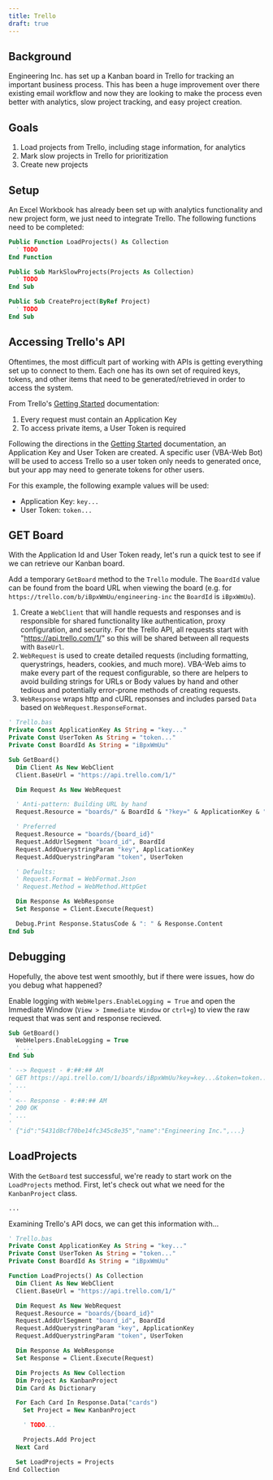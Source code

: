```yaml
---
title: Trello
draft: true
---
```

## Background

Engineering Inc. has set up a Kanban board in Trello for tracking an important business process. This has been a huge improvement over there existing email workflow and now they are looking to make the process even better with analytics, slow project tracking, and easy project creation.

## Goals

1. Load projects from Trello, including stage information, for analytics
2. Mark slow projects in Trello for prioritization
3. Create new projects


## Setup

An Excel Workbook has already been set up with analytics functionality and new project form, we just need to integrate Trello. The following functions need to be completed:

```vb
Public Function LoadProjects() As Collection
  ' TODO
End Function

Public Sub MarkSlowProjects(Projects As Collection)
  ' TODO
End Sub

Public Sub CreateProject(ByRef Project)
  ' TODO
End Sub
```

## Accessing Trello's API

Oftentimes, the most difficult part of working with APIs is getting everything set up to connect to them. Each one has its own set of required keys, tokens, and other items that need to be generated/retrieved in order to access the system.

From Trello's <a href="https://trello.com/docs/gettingstarted/" target="_blank">Getting Started</a> documentation:

1. Every request must contain an Application Key
2. To access private items, a User Token is required

Following the directions in the <a href="https://trello.com/docs/gettingstarted/" target="_blank">Getting Started</a> documentation, an Application Key and User Token are created. A specific user (VBA-Web Bot) will be used to access Trello so a user token only needs to generated once, but your app may need to generate tokens for other users.

For this example, the following example values will be used:

- Application Key: `key...`
- User Token: `token...`

## GET Board

With the Application Id and User Token ready, let's run a quick test to see if we can retrieve our Kanban board.

Add a temporary `GetBoard` method to the `Trello` module. The `BoardId` value can be found from the board URL when viewing the board (e.g. for `https://trello.com/b/iBpxWmUu/engineering-inc` the `BoardId` is `iBpxWmUu`).

1. Create a `WebClient` that will handle requests and responses and is responsible for shared functionality like authentication, proxy configuration, and security. For the Trello API, all requests start with "https://api.trello.com/1/" so this will be shared between all requests with `BaseUrl`.
2. `WebRequest` is used to create detailed requests (including formatting, querystrings, headers, cookies, and much more). VBA-Web aims to make every part of the request configurable, so there are helpers to avoid building strings for URLs or Body values by hand and other tedious and potentially error-prone methods of creating requests.
3. `WebResponse` wraps http and cURL repsonses and includes parsed `Data` based on `WebRequest.ResponseFormat`.

```vb
' Trello.bas
Private Const ApplicationKey As String = "key..."
Private Const UserToken As String = "token..."
Private Const BoardId As String = "iBpxWmUu"

Sub GetBoard()
  Dim Client As New WebClient
  Client.BaseUrl = "https://api.trello.com/1/"

  Dim Request As New WebRequest

  ' Anti-pattern: Building URL by hand
  Request.Resource = "boards/" & BoardId & "?key=" & ApplicationKey & "&token=" & UserToken

  ' Preferred
  Request.Resource = "boards/{board_id}"
  Request.AddUrlSegment "board_id", BoardId
  Request.AddQuerystringParam "key", ApplicationKey
  Request.AddQuerystringParam "token", UserToken

  ' Defaults:
  ' Request.Format = WebFormat.Json
  ' Request.Method = WebMethod.HttpGet

  Dim Response As WebResponse
  Set Response = Client.Execute(Request)

  Debug.Print Response.StatusCode & ": " & Response.Content
End Sub
```

## Debugging

Hopefully, the above test went smoothly, but if there were issues, how do you debug what happened?

Enable logging with `WebHelpers.EnableLogging = True` and open the Immediate Window (`View > Immediate Window` or `ctrl+g`) to view the raw request that was sent and response recieved.

```vb
Sub GetBoard()
  WebHelpers.EnableLogging = True
  ' ...
End Sub

' --> Request - #:##:## AM
' GET https://api.trello.com/1/boards/iBpxWmUu?key=key...&token=token...
' ...
'
' <-- Response - #:##:## AM
' 200 OK
' ...
'
' {"id":"5431d8cf70be14fc345c8e35","name":"Engineering Inc.",...}
```

## LoadProjects

With the `GetBoard` test successful, we're ready to start work on the `LoadProjects` method. First, let's check out what we need for the `KanbanProject` class.

```vb
...
```

Examining Trello's API docs, we can get this information with...

```vb
' Trello.bas
Private Const ApplicationKey As String = "key..."
Private Const UserToken As String = "token..."
Private Const BoardId As String = "iBpxWmUu"

Function LoadProjects() As Collection
  Dim Client As New WebClient
  Client.BaseUrl = "https://api.trello.com/1/"

  Dim Request As New WebRequest
  Request.Resource = "boards/{board_id}"
  Request.AddUrlSegment "board_id", BoardId
  Request.AddQuerystringParam "key", ApplicationKey
  Request.AddQuerystringParam "token", UserToken

  Dim Response As WebResponse
  Set Response = Client.Execute(Request)

  Dim Projects As New Collection
  Dim Project As KanbanProject
  Dim Card As Dictionary

  For Each Card In Response.Data("cards")
    Set Project = New KanbanProject

    ' TODO...

    Projects.Add Project
  Next Card

  Set LoadProjects = Projects
End Collection
```
